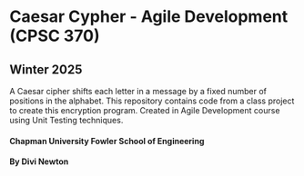 # Caesar Cypher - Agile Development (CPSC 370)
## Winter 2025
A Caesar cipher shifts each letter in a message by a fixed number of positions in the alphabet. This repository contains code from a class project to create this encryption program.
Created in Agile Development course using Unit Testing techniques.
#### Chapman University Fowler School of Engineering
#### By Divi Newton
